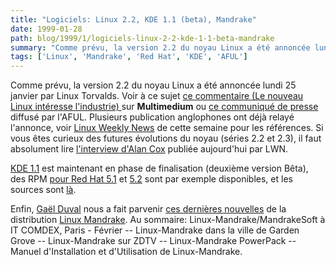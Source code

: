 ```yaml
---
title: "Logiciels: Linux 2.2, KDE 1.1 (beta), Mandrake"
date: 1999-01-28
path: blog/1999/1/logiciels-linux-2-2-kde-1-1-beta-mandrake
summary: "Comme prévu, la version 2.2 du noyau Linux a été annoncée lundi 25 janvier par Linux Torvalds."
tags: ['Linux', 'Mandrake', 'Red Hat', 'KDE', 'AFUL']
---
```


<P>
Comme prévu, la version 2.2 du noyau Linux a été annoncée
lundi 25 janvier par Linux Torvalds. Voir à ce sujet <A HREF="http://www.mmedium.com/cgi-bin/nouvelles.cgi?Id=2173">ce commentaire
(Le nouveau Linux intéresse l'industrie) </A> sur <B>Multimedium</B>
ou <A HREF="http://www.aful.org/presse/cp-linux2.2.html">ce communiqué
de presse</A> diffusé par l'AFUL. Plusieurs publication anglophones
ont déjà relayé l'annonce, voir <A HREF="http://lwn.net/">Linux Weekly
News</A> de cette semaine pour les références. Si vous êtes curieux des
futures évolutions du noyau (séries 2.2 et 2.3), il faut absolument lire
<A HREF="http://lwn.net/1999/features/ACInterview/">l'interview d'Alan
Cox</A> publiée aujourd'hui par LWN.
</P>

<P>
<A HREF="http://www.kde.org/">KDE 1.1</A> est maintenant
en phase de finalisation (deuxième version Bêta), des RPM <A HREF="ftp://ftp.kde.org/pub/kde/stable/1.1pre2/distribution/rpm/RedHat-5.1/i386">pour
Red Hat 5.1</A> et <A HREF="ftp://ftp.kde.org/pub/kde/stable/1.1pre2/distribution/rpm/RedHat-5.2/i386">5.2</A>
sont par exemple disponibles, et les sources sont <A HREF="ftp://ftp.kde.org/pub/kde/stable/1.1pre2/distribution/tar/generic/source/">là</A>.
</P>

<P>
Enfin, <A HREF="mailto:gael@linux-mandrake.com">Gaël
Duval</A> nous a fait parvenir <A HREF="http://linux-center.org/articles/9901/mandrake-news.txt">ces
dernières nouvelles</A> de la distribution <A HREF="http://www.linux-mandrake.com">Linux Mandrake</A>. Au sommaire:
Linux-Mandrake/MandrakeSoft à IT COMDEX, Paris - Février -- Linux-Mandrake
dans la ville de Garden Grove -- Linux-Mandrake sur ZDTV -- Linux-Mandrake
PowerPack -- Manuel d'Installation et d'Utilisation de Linux-Mandrake.
</P>


